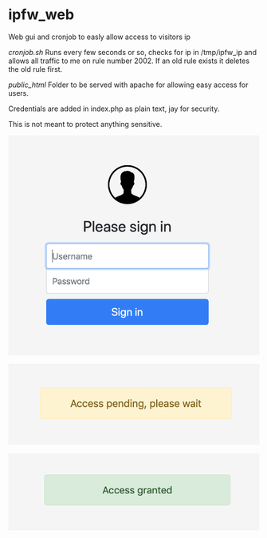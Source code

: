 # ipfw_web
Web gui and cronjob to easly allow access to visitors ip

*cronjob.sh*
Runs every few seconds or so, checks for ip in /tmp/ipfw_ip and allows all traffic to me on rule number 2002.
If an old rule exists it deletes the old rule first.

*public_html*
Folder to be served with apache for allowing easy access for users.

Credentials are added in index.php as plain text, jay for security.

This is not meant to protect anything sensitive.

![Signin](https://raw.githubusercontent.com/nblom/ipfw_web/master/readme_signin.png "Signin")

![Access pending](https://raw.githubusercontent.com/nblom/ipfw_web/master/readme_pending.png "Access pending")

![Access granted](https://raw.githubusercontent.com/nblom/ipfw_web/master/readme_granted.png "Access granted")
